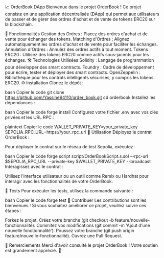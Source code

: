 📈 OrderBook DApp
Bienvenue dans le projet OrderBook ! Ce projet consiste en une application décentralisée (DApp) qui permet aux utilisateurs de passer et de gérer des ordres d'achat et de vente de tokens ERC20 sur la blockchain.

🚀 Fonctionnalités
Gestion des Ordres : Placez des ordres d'achat et de vente pour échanger des tokens.
Matching d'Ordres : Alignez automatiquement les ordres d'achat et de vente pour faciliter les échanges.
Annulation d'Ordres : Annulez des ordres actifs à tout moment.
Tokens ERC20 : Utilisez des tokens ERC20 comme actifs sous-jacents pour les échanges.
🛠️ Technologies Utilisées
Solidity : Langage de programmation pour développer des smart contracts.
Foundry : Cadre de développement pour écrire, tester et déployer des smart contracts.
OpenZeppelin : Bibliothèque pour les contrats intelligents sécurisés, y compris les tokens ERC20.
⚙️ Installation
Clonez le dépôt :

bash
Copier le code
git clone https://github.com/Yassine94110/order_book.git
cd orderbook
Installez les dépendances :

bash
Copier le code
forge install
Configurez votre fichier .env avec vos clés privées et les URL RPC :

plaintext
Copier le code
WALLET_PRIVATE_KEY=your_private_key
SEPOLIA_RPC_URL=https://your_rpc_url
📝 Utilisation
Déployez le contrat OrderBook :

Pour déployer le contrat sur le réseau de test Sepolia, exécutez :

bash
Copier le code
forge script script/OrderBookScript.s.sol --rpc-url $SEPOLIA_RPC_URL --private-key $WALLET_PRIVATE_KEY --broadcast
Interagissez avec le contrat :

Utilisez l'interface utilisateur ou un outil comme Remix ou Hardhat pour interagir avec les fonctionnalités de votre OrderBook.

🧪 Tests
Pour exécuter les tests, utilisez la commande suivante :

bash
Copier le code
forge test
📄 Contribuer
Les contributions sont les bienvenues ! Si vous souhaitez améliorer ce projet, veuillez suivre ces étapes :

Forkez le projet.
Créez votre branche (git checkout -b feature/nouvelle-fonctionnalité).
Commitez vos modifications (git commit -m 'Ajout d\'une nouvelle fonctionnalité').
Poussez votre branche (git push origin feature/nouvelle-fonctionnalité).
Ouvrez une Pull Request.


🎉 Remerciements
Merci d'avoir consulté le projet OrderBook ! Votre soutien est grandement apprécié. 🚀